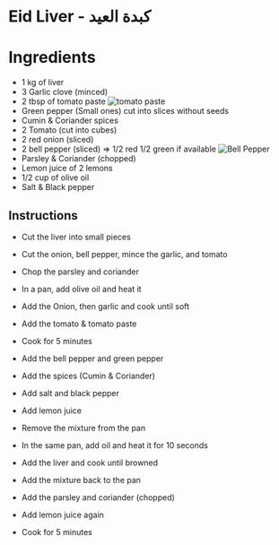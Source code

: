 # Eid Liver - كبدة العيد

# Ingredients
- 1 kg of liver
- 3 Garlic clove (minced)
- 2 tbsp of tomato paste
  ![tomato paste](/images/tomato-paste.png ':size=150')
- Green pepper (Small ones) cut into slices without seeds
- Cumin & Coriander spices
- 2 Tomato (cut into cubes)
- 2 red onion (sliced)
- 2 bell pepper (sliced) => 1/2 red 1/2 green if available
  ![Bell Pepper](/images/fajita/onion.png ':size=200')
- Parsley & Coriander (chopped)
- Lemon juice of 2 lemons
- 1/2 cup of olive oil
- Salt & Black pepper

## Instructions
- Cut the liver into small pieces
- Cut the onion, bell pepper, mince the garlic, and tomato
- Chop the parsley and coriander

- In a pan, add olive oil and heat it
- Add the Onion, then garlic and cook until soft
- Add the tomato & tomato paste
- Cook for 5 minutes

- Add the bell pepper and green pepper
- Add the spices (Cumin & Coriander)
- Add salt and black pepper
- Add lemon juice
- Remove the mixture from the pan

- In the same pan, add oil and heat it for 10 seconds
- Add the liver and cook until browned
- Add the mixture back to the pan
- Add the parsley and coriander (chopped)
- Add lemon juice again
- Cook for 5 minutes